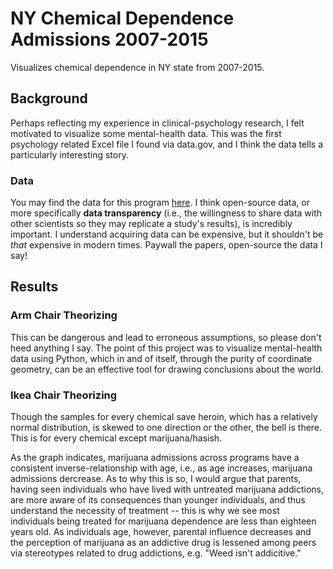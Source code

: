 # NY Chemical Dependence Admissions 2007-2015
Visualizes chemical dependence in NY state from 2007-2015.

## Background
Perhaps reflecting my experience in clinical-psychology research, I felt motivated to visualize some mental-health data. 
This was the first psychology related Excel file I found via data.gov, and I think the data tells a particularly interesting story.

### Data
You may find the data for this program [here](https://catalog.data.gov/dataset/chemical-dependence-treatment-program-admissions-beginning-2007). I think open-source data, or more specifically **data transparency** (i.e., the willingness to share data with other scientists
so they may replicate a study's results), is incredibly important. I understand acquiring data can be expensive, but it shouldn't be *that* expensive in modern times. Paywall the papers, open-source the data I say! 

## Results
### Arm Chair Theorizing
This can be dangerous and lead to erroneous assumptions, so please don't heed anything I say. The point of this project was to visualize mental-health data using Python, which in and of itself, through the purity of coordinate geometry, can be an effective tool for drawing conclusions about the world.

### Ikea Chair Theorizing
Though the samples for every chemical save heroin, which has a relatively normal distribution, is skewed to one direction or the other, the bell is there. This is for every chemical except marijuana/hasish. 

As the graph indicates, marijuana admissions across programs have a consistent inverse-relationship with age, i.e., as age increases, marijuana admissions dercrease. As to why this is so, I would argue that parents, having seen individuals who have lived with untreated marijuana addictions, are more aware of its consequences than younger individuals, and thus understand the necessity of treatment -- this is why we see most individuals being treated for marijuana dependence are less than eighteen years old. As individuals age, however, parental influence decreases and the perception of marijuana as an addictive drug is lessened among peers via stereotypes related to drug addictions, e.g. "Weed isn't addicitive."
